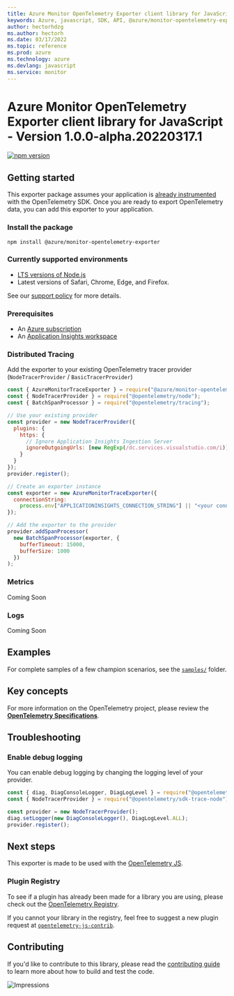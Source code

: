```yaml
---
title: Azure Monitor OpenTelemetry Exporter client library for JavaScript
keywords: Azure, javascript, SDK, API, @azure/monitor-opentelemetry-exporter, monitor
author: hectorhdzg
ms.author: hectorh
ms.date: 03/17/2022
ms.topic: reference
ms.prod: azure
ms.technology: azure
ms.devlang: javascript
ms.service: monitor
---
```

# Azure Monitor OpenTelemetry Exporter client library for JavaScript - Version 1.0.0-alpha.20220317.1 


[![npm version](https://badge.fury.io/js/%40azure%2Fmonitor-opentelemetry-exporter.svg)](https://badge.fury.io/js/%40azure%2Fmonitor-opentelemetry-exporter)

## Getting started

This exporter package assumes your application is [already instrumented](https://opentelemetry.io/docs/js/getting-started/) with the OpenTelemetry SDK. Once you are ready to export OpenTelemetry data, you can add this exporter to your application.

### Install the package

`npm install @azure/monitor-opentelemetry-exporter`

### Currently supported environments

- [LTS versions of Node.js](https://nodejs.org/about/releases/)
- Latest versions of Safari, Chrome, Edge, and Firefox.

See our [support policy](https://github.com/Azure/azure-sdk-for-js/blob/main/SUPPORT.md) for more details.

### Prerequisites

- An [Azure subscription](https://azure.microsoft.com/free/)
- An [Application Insights workspace](https://docs.microsoft.com/azure/azure-monitor/app/app-insights-overview/)

### Distributed Tracing

Add the exporter to your existing OpenTelemetry tracer provider (`NodeTracerProvider` / `BasicTracerProvider`)

```js
const { AzureMonitorTraceExporter } = require("@azure/monitor-opentelemetry-exporter");
const { NodeTracerProvider } = require("@opentelemetry/node");
const { BatchSpanProcessor } = require("@opentelemetry/tracing");

// Use your existing provider
const provider = new NodeTracerProvider({
  plugins: {
    https: {
      // Ignore Application Insights Ingestion Server
      ignoreOutgoingUrls: [new RegExp(/dc.services.visualstudio.com/i)]
    }
  }
});
provider.register();

// Create an exporter instance
const exporter = new AzureMonitorTraceExporter({
  connectionString:
    process.env["APPLICATIONINSIGHTS_CONNECTION_STRING"] || "<your connection string>"
});

// Add the exporter to the provider
provider.addSpanProcessor(
  new BatchSpanProcessor(exporter, {
    bufferTimeout: 15000,
    bufferSize: 1000
  })
);
```

### Metrics

Coming Soon

### Logs

Coming Soon

## Examples

For complete samples of a few champion scenarios, see the [`samples/`](https://github.com/Azure/azure-sdk-for-js/tree/main/sdk/monitor/monitor-opentelemetry-exporter/samples/) folder.

## Key concepts

For more information on the OpenTelemetry project, please review the [**OpenTelemetry Specifications**](https://github.com/open-telemetry/opentelemetry-specification#opentelemetry-specification).

## Troubleshooting

### Enable debug logging

You can enable debug logging by changing the logging level of your provider.

```js
const { diag, DiagConsoleLogger, DiagLogLevel } = require("@opentelemetry/api");
const { NodeTracerProvider } = require("@opentelemetry/sdk-trace-node");

const provider = new NodeTracerProvider();
diag.setLogger(new DiagConsoleLogger(), DiagLogLevel.ALL);
provider.register();
```

## Next steps

This exporter is made to be used with the [OpenTelemetry JS](https://github.com/open-telemetry/opentelemetry-js).

### Plugin Registry

To see if a plugin has already been made for a library you are using, please check out the [OpenTelemetry Registry](https://opentelemetry.io/registry/).

If you cannot your library in the registry, feel free to suggest a new plugin request at [`opentelemetry-js-contrib`](https://github.com/open-telemetry/opentelemetry-js-contrib).

## Contributing

If you'd like to contribute to this library, please read the [contributing guide](https://github.com/Azure/azure-sdk-for-js/blob/main/CONTRIBUTING.md) to learn more about how to build and test the code.

![Impressions](https://azure-sdk-impressions.azurewebsites.net/api/impressions/azure-sdk-for-js/sdk/monitor/monitor-opentelemetry-exporter/README.png)

